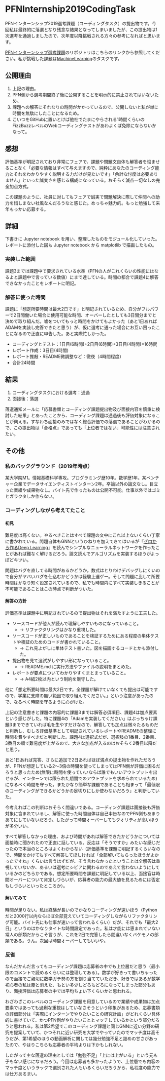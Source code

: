 # PFNInternship2019CodingTask

PFNインターンシップ2019選考課題（コーディングタスク）の提出物です。今回私は最終的に落選となり残念な結果となってしまいましたが、この提出物は1次選考を通過しましたので、次年度以降挑戦される方々の参考になればと思います。

[PFNインターンシップ選考課題](https://github.com/pfnet/intern-coding-tasks)のリポジトリはこちらのリンクから参照してください。私が挑戦した課題は[MachineLearning](https://github.com/pfnet/intern-coding-tasks/tree/master/2019/machine_learning)のタスクです。

## 公開理由
1. 上記の理由。
2. PFN側から選考期間終了後に公開することを明示的に禁止されてはいないため。
3. 課題への解答にそれなりの時間がかかっているので、公開しないと私が単に時間を無駄にしたことになるため。
4. こいつをGitHubに置いとけば他社でたまにやらされる1時間くらいのFizzBuzzレベルのWebコーディングテストがあわよくば免除にならないかなって。

## 感想
評価基準が明記されており非常にフェアで、課題や問題文自体も解答者を悩ませることなく「必要な情報はすべて与えますので、純粋にあなたのコーディング能力とそれをわかりやすく説明する力だけが見たいです」「余計な忖度は必要ありません」といった誠実さを感じる構成になっている。おそらく減点一切なしの完全加点方式。

この課題のように、社員に対してもフェアで誠実で問題解決に際して仲間への助力を惜しまない社風なんだろうなと感じた。めっちゃ魅力的。もっと勉強して来年もっかい応募する。

## 詳細
下書きに Jupyter notebook を用い、整理したものをモジュール化していった。レポートに添付した図も Jupyter notebook から matplotlib で描画したもの。

### 実装した範囲
課題3までは課題中で要求されている水準（PFNの人がこれくらいの性能にはなるよと課題中で言っている数値）にまで達している。時間の都合で課題4に解答できなかったことをレポートに明記。

### 解答に使った時間
課題に「想定所要時間は最大2日です」と明記されているため、自分がフルパワーで2日間働いた場合に使用可能な時間、オーバーしたとしても3日間分までと決めて取り組んだ。嘘をついてもっと時間をかけてもよかった（あと1日あればADAMを実装し完答できたと思う）が、仮に選考に通った場合にお互い困ったことになるので正直に申告した。あと実際忙しかった。

* コーディングとテスト：1日目(6時間)+2日目(6時間)+3日目(4時間)=16時間
* レポート作成：3日目(4時間)
* レポート推敲・README微調整など：徹夜（4時間程度）
* 合計24時間

## 結果
1. コーディングタスクにおける選考：通過
2. 面接後：落選

落選通知メールに「応募書類とコーディング課題提出物及び面接内容を慎重に検討した結果」とあったことから、コーディング課題は通過後も評価対象になることが伺える。すなわち面接のみではなく総合評価での落選であることがわかるので、この提出物は「合格点」であっても「上位者ではない」可能性には注意されたい。

## その他
### 私のバックグラウンド（2019年時点）
某大学院M1。情報基礎科学専攻。プログラミング歴10年。数学歴1年。某ベンチャー企業でデータサイエンティストインターン2年。卒論以外の論文なし。目立った業績や成果物なし。バイト先で作ったものは公開不可能。仕事以外ではゴミとガラクタしか作らない。

### コーディングしながら考えてたこと
#### 初見
難易度は高くない。やるべきことはすべて課題の文中にこれ以上ないくらい丁寧に書かれている。問題自体もGNNというひねりを加えてきてはいるが『[ゼロから作るDeep Learning](https://www.amazon.co.jp/dp/4873117585)』を読んでシンプルなニューラルネットワークを作ったことがあれば難なく解けるだろう。論文読んでアルゴリズムを実装するほうがよっぽどキツい。

問題はバグを直してる時間があるかどうか。数式はとりわけデバッグしにくいので自分がヤバいバグを仕込むかどうかは経験上運ゲー。そして問題に比して所要時間はかなり短く設定されているので、私でも時間内にすべて実装しきることが不可能であることはこの時点で判断がついた。

#### 解答の方針
評価基準は課題中に明記されているので提出物はそれを満たすように工夫した。

* ソースコードが他人が読んで理解しやすいものになっていること。
    * → リファクタリングはかなり重視した。
* ソースコードが正しいものであることを検証するためにある程度の単体テストや検証のためのコードが書かれていること。
    * → これ見よがしに単体テスト書いた。図を描画するコードとかも添付した。
* 提出物を見て追試がしやすい形になっていること。
    * → README.md に実行方法やファイルの説明をまとめた。
* レポートが要点についてわかりやすくまとまっていること。
    * → A4紙2枚以内という制約を厳守した。

他に「想定所要時間は最大2日です。全課題が解けていなくても提出は可能ですので、学業に支障の無い範囲で取り組んでください。」という注意があったので、なるべく時間を守るように心がけた。

上記の注意書きと課題の内容的に課題3までは解答必須項目、課題4は加点要素という感じがした。特に課題4の「Adamを実装してください」はぶっちゃけ課題3までできていれば毛を生やすだけなので、解答しても加点は微々たるものだと判断し、むしろ評価基準として明記されているレポートやREADMEの整理に時間を費やすべきだと判断した。課題4は選択式だが、選択肢の1番目、2番目、3番目の順で難易度が上がるので、大きな加点が入るのはおそらく2番目以降だと思う。

あと1日あれば完答、さらに追加で2日あればほぼ満点の提出物を作れただろうが、PFNが想定している2〜3倍の時間を使ってしまってはPFN側が評価に困るだろうと思ったため(無限に時間を使っていいならば誰でもいいアウトプットを出せるが、インターンでは限られた期間でのアウトプットを求められているため)になるべく時間を守った。またかなり簡単な課題であることも相まって「最低限のコーディングができるかどうかの足切りにしか使わないだろう」と判断していた。

今考えればこの判断はおそらく間違いである。コーディング課題は面接後も評価対象に含まれているし、解答に使った時間自体は自己申告なのでPFN側もあまりあてにしていないだろう。したがって時間オーバーしてもクオリティが高いほうが多分いい。

すべて解答しなかった理由、および時間があれば解答できたかどうかについては面接時に聞かれたので正直に話している。反応は「そうですか」みたいな感じだったので本当のところはよくわからない（評価基準を課題に明記するくらいなので、時間をかけてもすべて解答してほしければ「全部解いてもらったほうがよかったですね」くらいは言うはずだが、そう言わなかったということは全解答は重視していないか、あるいは選考にシビアに関わるのであえて言わないようにしているかのどちらかである。想定所要時間を課題に明記している以上、面接官は時間オーバーについて肯定しづらいが、応募者の能力の最大値を見るためには否定もしづらいといったところか）。

#### 解いてみて
時間が足りない。私は経験が長いのでかなりコーディングが速いほう（Pythonだと2000行以内ならほぼ全部覚えていてコーディングしながらリファクタリング可能。バイト先にも仕事が速いって言われるくらい）だが、それでも「最大2日」というのはかなりタイトな時間設定であった。私は才能には恵まれていない常人の部類だからこそ言うが、これを2日で完答したら間違いなくバケモノの部類である。うん。次回は時間オーバーしてもいいや。

### 反省
なんだかんだ言ってもコーディング課題は応募者の中でも上位層だと思う（最小限のコメントで読めるくらいには整理してある）。数学が好きって書いちゃったので面接でご親切に数学ガチ勢の方を割り当てていただき、好きではあるが数学初心者の私は塵と消えた、もとい多少しどろもどろになってしまった部分もあり、面接評価は応募者の中では平均ちょい下くらいかと思われる。

わざわざこのレベルのコーディング課題を用意しているので業績や成果物は加点要素ではあっても過剰な重視はしていなさそうという印象があるため、応募書類の評価部分は「実際にインターンでやりたいことの研究計画」がどれくらい具体的に書けていて、かつPFN側がやりたいこととマッチしているかという部分だろうと思われる。私は第2希望でこのコーディング課題と同じGNNに近い分野の研究を提案していて、かつそれに近い研究を大学でやっていたのでマッチ度は高そうだが、第1希望のほうの動画解析に関しては幾分勉強不足と詰めの甘さがあったので、やはりこちらも応募者の平均よりは下かもしれない。

したがって主な落選の理由としては「勉強不足」「上には上がいる」という元も子もない感じになるだろう。今回は応募者も多かったようで、上位層でも内容のマッチ度というラックで選別された人もいるくらいだろうから、私程度の能力では仕方あるまい。
